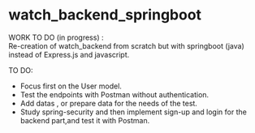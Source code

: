 
# watch_backend_springboot
WORK TO DO (in progress) : <br>
Re-creation of watch_backend from scratch but with springboot (java) instead of Express.js and javascript.

TO DO:
- Focus first on the User model. 
- Test the endpoints with Postman without authentication.
- Add datas , or prepare data for the needs of the test.
- Study spring-security and then implement sign-up and login for the backend part,and test it with Postman.

